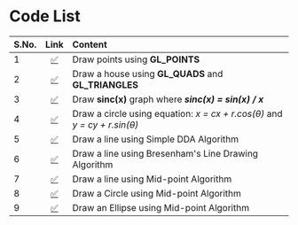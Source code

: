 # Code List

| S.No. | Link                           | Content                     |
| ----- |:------------------------------:| :---------------------------- |
| 1     | [:white_check_mark:](point.py) | Draw points using **GL_POINTS** |
| 2     | [:white_check_mark:](house.py) | Draw a house using **GL_QUADS** and **GL_TRIANGLES** |
| 3     | [:white_check_mark:](sincFunc.py) | Draw **sinc(x)** graph where **_sinc(x) = sin(x) / x_** |
| 4     | [:white_check_mark:](circlecxcy.py) | Draw a circle using equation: _x = cx + r.cos(θ)_ and _y = cy + r.sin(θ)_ |
| 5     | [:white_check_mark:](drawDDA.py) | Draw a line using Simple DDA Algorithm |
| 6     | [:white_check_mark:](bresenhamLine.py) | Draw a line using Bresenham's Line Drawing Algorithm |
| 7     | [:white_check_mark:](midPointLine.py) | Draw a line using Mid-point Algorithm |
| 8     | [:white_check_mark:](midPointCircle.py) | Draw a Circle using Mid-point Algorithm |
| 9     | [:white_check_mark:](midPointEllipse.py) | Draw an Ellipse using Mid-point Algorithm |